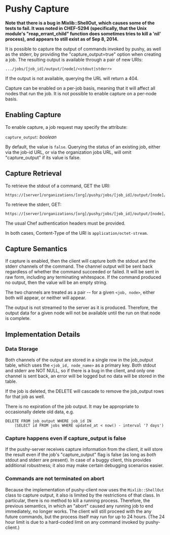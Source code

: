 Pushy Capture
========================

**Note that there is a bug in Mixlib::ShellOut, which causes some of
the tests to fail.  It was noted in CHEF-5294 (specifically, that the
Unix module's "reap_errant_child" function does sometimes tries to kill
a 'nil' process), and appears to still exist as of Sep 8, 2014.**

It is possible to capture the output of commands invoked by pushy,
as well as the stderr, by providing the "capture_output=true" option
when creating a job.  The resulting output is available through
a pair of new URIs:

    .../jobs/[job_id]/output/[node]/<stdout|stderr>

If the output is not available, querying the URL will return a 404.

Capture can be enabled on a per-job basis, meaning that it will affect all
nodes that run the job.  It is not possible to enable capture on a per-node
basis.

Enabling Capture
----------------
To enable capture, a job request may specify the attribute:

`capture_output`: *boolean*

By default, the value is `false`.  Querying the status of an existing
job, either via the job-id URL, or via the organization jobs URL,
will omit "capture_output" if its value is false.

Capture Retrieval
-----------------
To retrieve the stdout of a command, GET the URI:

    https://[server]/organizations/[org]/pushy/jobs/[job_id]/output/[node]/stdout

To retrieve the stderr, GET:

    https://[server]/organizations/[org]/pushy/jobs/[job_id]/output/[node]/stderr

The usual Chef authentication headers must be provided.

In both cases, Content-Type of the URI is `application/octet-stream`.

Capture Semantics
-----------------
If capture is enabled, then the client will capture both the stdout and
the stderr channels of the command.  The channel output will be sent back
regardless of whether the command succeeded or failed.  It will be sent
in raw form, including any terminating whitespace.  If the command produced
no output, then the value will be an empty string.

The two channels are treated as a pair -- for a given `<job, node>`, either
both will appear, or neither will appear.

The output is not streamed to the server as it is produced.  Therefore, the
output data for a given node will not be available until the run on that node
is complete.

Implementation Details
----------------------
### Data Storage
Both channels of the output are stored in a single row in the job_output table,
which uses the `<job_id, node_name>` as a primary key.  Both stdout and stderr
are NOT NULL, so if there is a bug in the client, and only one channel is
sent back, an error will be logged but no data will be stored in the table.

If the job is deleted, the DELETE will cascade to remove the job_output rows
for that job as well.

There is no expiration of the job output.  It may be appropriate to occasionally
delete old data, e.g.

    DELETE FROM job_output WHERE job_id IN
        (SELECT id FROM jobs WHERE updated_at < now() - interval '7 days')

### Capture happens even if capture_output is false
If the pushy-server receives capture information from the client, it will store
the result even if the job's "capture_output" flag is false (as long as *both*
stdout and stderr are present). In case of a buggy client, this provides
additional robustness; it also may make certain debugging scenarios easier.

### Commands are not terminated on abort
Because the implementation of pushy-client now uses the `Mixlib::ShellOut`
class to capture output, it also is limited by the restrictions of that class.
In particular, there is no method to kill a running process.  Therefore,
the previous semantics, in which an "abort" caused any running job to
end immediately, no longer works.  The client will still proceed with the
any future commands, but the process itself may run for up to 24 hours.
(The 24 hour limit is due to a hard-coded limit on any command invoked by
pushy-client.)


